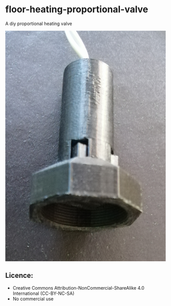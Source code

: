 # floor-heating-proportional-valve
A diy proportional heating valve

![alt text](https://github.com/nliaudat/floor-heating-proportional-valve/blob/main/imgs/2022-09-11%2017.59.jpg "valve")


## Licence: 
* Creative Commons Attribution-NonCommercial-ShareAlike 4.0 International (CC-BY-NC-SA)
* No commercial use
